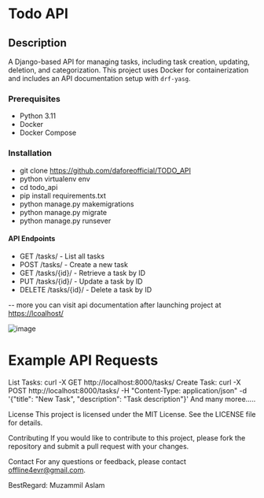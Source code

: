# Todo API

## Description
A Django-based API for managing tasks, including task creation, updating, deletion, and categorization. This project uses Docker for containerization and includes an API documentation setup with `drf-yasg`. 

### Prerequisites

- Python 3.11
- Docker
- Docker Compose

### Installation
   - git clone https://github.com/daforeofficial/TODO_API
   - python virtualenv env
   - cd todo_api
   - pip install requirements.txt
   - python manage.py makemigrations
   - python manage.py migrate
   - python manage.py runsever

#### API Endpoints

- GET /tasks/ - List all tasks
- POST /tasks/ - Create a new task
- GET /tasks/{id}/ - Retrieve a task by ID
- PUT /tasks/{id}/ - Update a task by ID
- DELETE /tasks/{id}/ - Delete a task by ID

-- more you can visit api documentation after launching project at [https://lcoalhost/](http://localhost:8000/swagger/)

![image](https://github.com/user-attachments/assets/730ddd6f-9784-4f94-9075-88b15334b7c8)

# Example API Requests
List Tasks: curl -X GET http://localhost:8000/tasks/
Create Task: curl -X POST http://localhost:8000/tasks/ -H "Content-Type: application/json" -d '{"title": "New Task", "description": "Task description"}'
And many moree.....

License
This project is licensed under the MIT License. See the LICENSE file for details.

Contributing
If you would like to contribute to this project, please fork the repository and submit a pull request with your changes.

Contact
For any questions or feedback, please contact offline4evr@gmail.com.

BestRegard: Muzammil Aslam
